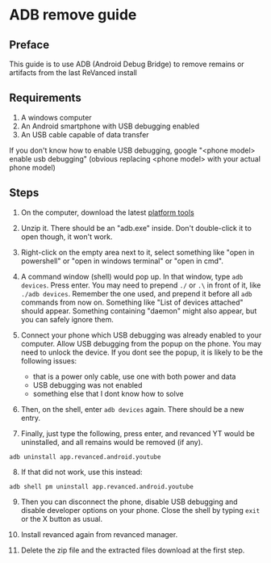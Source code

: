 # ADB remove guide

## Preface

This guide is to use ADB (Android Debug Bridge) to remove remains or artifacts from the last ReVanced install

## Requirements

1. A windows computer
2. An Android smartphone with USB debugging enabled
3. An USB cable capable of data transfer

If you don't know how to enable USB debugging, google "\<phone model\> enable usb debugging" (obvious replacing \<phone model\> with your actual phone model)

## Steps

1. On the computer, download the latest [platform tools](https://developer.android.com/tools/releases/platform-tools)

2. Unzip it. There should be an "adb.exe" inside. Don't double-click it to open though, it won't work. 

3. Right-click on the empty area next to it, select something like "open in powershell" or "open in windows terminal" or "open in cmd".

4. A command window (shell) would pop up. In that window, type `adb devices`. Press enter. You may need to prepend `./` or `.\` in front of it, like `./adb devices`. Remember the one used, and prepend it before all `adb` commands from now on. Something like "List of devices attached" should appear. Something containing "daemon" might also appear, but you can safely ignore them.

5. Connect your phone which USB debugging was already enabled to your computer. Allow USB debugging from the popup on the phone. You may need to unlock the device. If you dont see the popup, it is likely to be the following issues:

    - that is a power only cable, use one with both power and data
    - USB debugging was not enabled
    - something else that I dont know how to solve

6. Then, on the shell, enter `adb devices` again. There should be a new entry.

7. Finally, just type the following, press enter, and revanced YT would be uninstalled, and all remains would be removed (if any). 

```
adb uninstall app.revanced.android.youtube
```

8. If that did not work, use this instead:

```
adb shell pm uninstall app.revanced.android.youtube
```

9. Then you can disconnect the phone, disable USB debugging and disable developer options on your phone. Close the shell by typing `exit` or the X button as usual.

10. Install revanced again from revanced manager.

11. Delete the zip file and the extracted files download at the first step.
